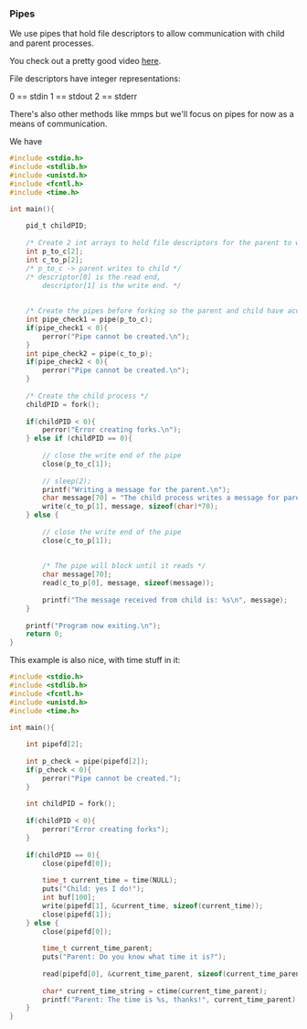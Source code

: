 ### Pipes

We use pipes that hold file descriptors to allow communication with child and parent processes.

You check out a pretty good video [here](https://www.youtube.com/watch?v=FcUlMsVX7aE&t=11s).

File descriptors have integer representations:

0 == stdin
1 == stdout
2 == stderr

There's also other methods like mmps but we'll focus on pipes for now as a means of communication.

We have 

```c
#include <stdio.h>
#include <stdlib.h>
#include <unistd.h>
#include <fcntl.h>
#include <time.h>

int main(){
    
    pid_t childPID;
    
    /* Create 2 int arrays to hold file descriptors for the parent to write to the child and vice versa. */
    int p_to_c[2];
    int c_to_p[2];
    /* p_to_c -> parent writes to child */
    /* descriptor[0] is the read end, 
        descriptor[1] is the write end. */
    
    
    /* Create the pipes before forking so the parent and child have access to the same pipes */
    int pipe_check1 = pipe(p_to_c);
    if(pipe_check1 < 0){
        perror("Pipe cannot be created.\n");
    }
    int pipe_check2 = pipe(c_to_p);
    if(pipe_check2 < 0){
        perror("Pipe cannot be created.\n");
    }
    
    /* Create the child process */
    childPID = fork();
    
    if(childPID < 0){
        perror("Error creating forks.\n");
    } else if (childPID == 0){
        
        // close the write end of the pipe 
        close(p_to_c[1]);
        
        // sleep(2);
        printf("Writing a message for the parent.\n");
        char message[70] = "The child process writes a message for parent process.";
        write(c_to_p[1], message, sizeof(char)*70);
    } else {
        
        // close the write end of the pipe
        close(c_to_p[1]);
        
        
        /* The pipe will block until it reads */
        char message[70];
        read(c_to_p[0], message, sizeof(message));
        
        printf("The message received from child is: %s\n", message);
    }
    
    printf("Program now exiting.\n");
    return 0;
}
```

This example is also nice, with time stuff in it:

```c
#include <stdio.h>
#include <stdlib.h>
#include <fcntl.h>
#include <unistd.h>
#include <time.h>

int main(){
	
	int pipefd[2];
	
	int p_check = pipe(pipefd[2]);
	if(p_check < 0){
		perror("Pipe cannot be created.");
	}
	
	int childPID = fork();
	
	if(childPID < 0){
		perror("Error creating forks");
	}
	
	if(childPID == 0){
		close(pipefd[0]);
		
		time_t current_time = time(NULL);
		puts("Child: yes I do!");
		int buf[100];
		write(pipefd[1], &current_time, sizeof(current_time));
		close(pipefd[1]);
	} else {
		close(pipefd[0]);
		
		time_t current_time_parent;
		puts("Parent: Do you know what time it is?");
		
		read(pipefd[0], &current_time_parent, sizeof(current_time_parent));
		
		char* current_time_string = ctime(current_time_parent);
		printf("Parent: The time is %s, thanks!", current_time_parent);
	}
}
```


